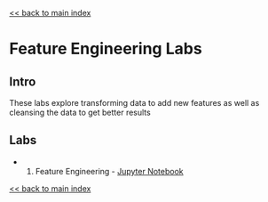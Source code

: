 [<< back to main index](../README.md)

# Feature Engineering Labs

## Intro

These labs explore transforming data to add new features as well as cleansing the data
to get better results


## Labs

 * 1. Feature Engineering - [Jupyter Notebook](1-election.ipynb)

[<< back to main index](../README.md)

